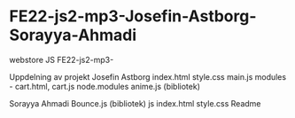 # FE22-js2-mp3-Josefin-Astborg-Sorayya-Ahmadi
webstore JS 
FE22-js2-mp3-

Uppdelning av projekt
Josefin Astborg
index.html
style.css
main.js
modules - cart.html, cart.js
node.modules
anime.js (bibliotek)

Sorayya Ahmadi
Bounce.js (bibliotek)
js 
index.html
style.css
Readme
